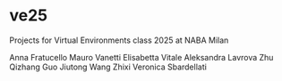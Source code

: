 # ve25
Projects for Virtual Environments class 2025 at NABA Milan

Anna Fratucello
Mauro Vanetti
Elisabetta Vitale
Aleksandra Lavrova
Zhu Qizhang
Guo Jiutong
Wang Zhixi
Veronica Sbardellati
